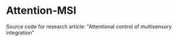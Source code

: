 # Attention-MSI
Source code for research article: "Attentional control of multisensory integration"
